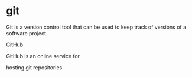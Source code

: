 # git

Git is a version control tool that can be used to keep track of versions of a software project.







GitHub



GitHub is an online service for







 hosting git repositories.